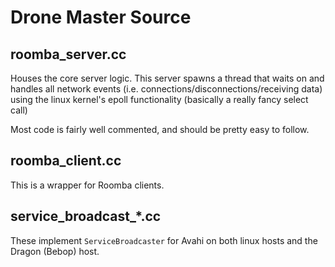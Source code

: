 # Drone Master Source

## roomba_server.cc

Houses the core server logic. This server spawns a thread that waits on
and handles all network events (i.e. connections/disconnections/receiving data)
using the linux kernel's epoll functionality (basically a really fancy select call)

Most code is fairly well commented, and should be pretty easy to follow.

## roomba_client.cc

This is a wrapper for Roomba clients.

## service_broadcast_*.cc

These implement `ServiceBroadcaster` for Avahi on both linux hosts and the Dragon (Bebop)
host.